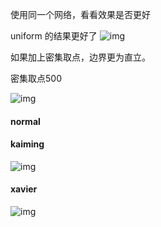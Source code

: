 使用同一个网络，看看效果是否更好

uniform 的结果更好了
![img](imag/uniform.png)

如果加上密集取点，边界更为直立。

密集取点500

![img](imag/uniform_500_points.png)


#### normal

#### kaiming
![img](imag/kaiming.png)

#### xavier
![img](imag/xavier.png)